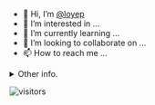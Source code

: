 - 👋 Hi, I’m [@loyep](https://github.com/loyep)
- 👀 I’m interested in ...
- 🌱 I’m currently learning ...
- 💞️ I’m looking to collaborate on ...
- 📫 How to reach me ...

<details>
  <summary>Other info.</summary>
  <br>

<!--START_SECTION:waka-->

```txt
Vue.js       1 hr 38 mins    █████████░░░░░░░░░░░░░░░░   35.95 %
TypeScript   1 hr 37 mins    █████████░░░░░░░░░░░░░░░░   35.56 %
SQL          24 mins         ██▒░░░░░░░░░░░░░░░░░░░░░░   08.74 %
JavaScript   21 mins         ██░░░░░░░░░░░░░░░░░░░░░░░   07.76 %
JSON         15 mins         █▒░░░░░░░░░░░░░░░░░░░░░░░   05.71 %
```

<!--END_SECTION:waka-->

</details>

![visitors](https://visitor-badge.glitch.me/badge?page_id=loyep.loyep)
